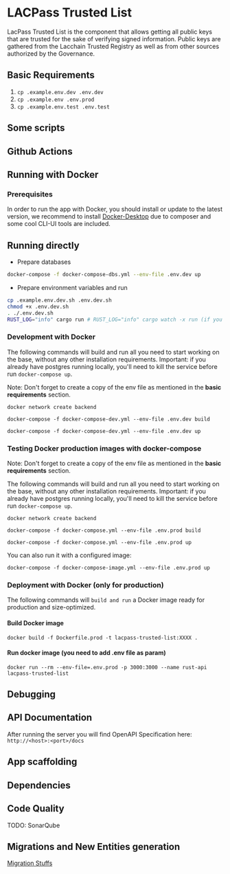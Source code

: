 # LACPass Trusted List

LacPass Trusted List is the component that allows getting all public keys that are trusted for the sake of verifying signed information. Public keys are gathered from the Lacchain Trusted Registry as well as from other sources authorized by the Governance.

## Basic Requirements

1. `cp .example.env.dev .env.dev`
1. `cp .example.env .env.prod`
1. `cp .example.env.test .env.test`

## Some scripts

## Github Actions

## Running with Docker

### Prerequisites

In order to run the app with Docker, you should install or update to the latest version, we recommend to install [Docker-Desktop](https://docs.docker.com/get-docker/) due to composer and some cool CLI-UI tools are included.

## Running directly

- Prepare databases

```sh
docker-compose -f docker-compose-dbs.yml --env-file .env.dev up
```

- Prepare environment variables and run

```sh
cp .example.env.dev.sh .env.dev.sh
chmod +x .env.dev.sh
. ./.env.dev.sh
RUST_LOG="info" cargo run # RUST_LOG="info" cargo watch -x run (if you have "watch" installed)
```

### Development with Docker

The following commands will build and run all you need to start working on the base, without any other installation requirements. Important: if you already have postgres running locally, you'll need to kill the service before run `docker-compose up`.

Note: Don't forget to create a copy of the env file as mentioned in the **basic requirements** section.

```
docker network create backend
```

```
docker-compose -f docker-compose-dev.yml --env-file .env.dev build
```

```
docker-compose -f docker-compose-dev.yml --env-file .env.dev up
```

### Testing Docker production images with docker-compose

Note: Don't forget to create a copy of the env file as mentioned in the **basic requirements** section.

The following commands will build and run all you need to start working on the base, without any other installation requirements. Important: if you already have postgres running locally, you'll need to kill the service before run `docker-compose up`.

```
docker network create backend
```

```
docker-compose -f docker-compose.yml --env-file .env.prod build
```

```
docker-compose -f docker-compose.yml --env-file .env.prod up
```

You can also run it with a configured image:

```
docker-compose -f docker-compose-image.yml --env-file .env.prod up
```

### Deployment with Docker (only for production)

The following commands will `build and run` a Docker image ready for production and size-optimized.

#### Build Docker image

```
docker build -f Dockerfile.prod -t lacpass-trusted-list:XXXX .
```

#### Run docker image (you need to add .env file as param)

```
docker run --rm --env-file=.env.prod -p 3000:3000 --name rust-api lacpass-trusted-list
```

## Debugging

## API Documentation

After running the server you will find OpenAPI Specification here: `http://<host>:<port>/docs`

## App scaffolding

## Dependencies

## Code Quality

TODO: SonarQube

## Migrations and New Entities generation

[Migration Stuffs](./migrations.md)
